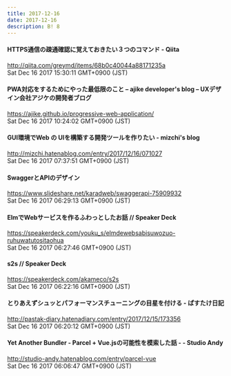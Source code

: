 ```yaml
---
title: 2017-12-16
date: 2017-12-16
description: B! 8
---
```


#### HTTPS通信の疎通確認に覚えておきたい３つのコマンド - Qiita
http://qiita.com/greymd/items/68b0c40044a88171235a<br>
Sat Dec 16 2017 15:30:11 GMT+0900 (JST)<br>


#### PWA対応をするためにやった最低限のこと – ajike developer's blog – UXデザイン会社アジケの開発者ブログ
https://ajike.github.io/progressive-web-application/<br>
Sat Dec 16 2017 10:24:02 GMT+0900 (JST)<br>


#### GUI環境でWeb の UIを構築する開発ツールを作りたい - mizchi's blog
http://mizchi.hatenablog.com/entry/2017/12/16/071027<br>
Sat Dec 16 2017 07:37:51 GMT+0900 (JST)<br>


#### SwaggerとAPIのデザイン
https://www.slideshare.net/karadweb/swaggerapi-75909932<br>
Sat Dec 16 2017 06:29:13 GMT+0900 (JST)<br>


#### ElmでWebサービスを作るふわっとしたお話 // Speaker Deck
https://speakerdeck.com/youku_s/elmdewebsabisuwozuo-ruhuwatutositaohua<br>
Sat Dec 16 2017 06:27:46 GMT+0900 (JST)<br>


#### s2s // Speaker Deck
https://speakerdeck.com/akameco/s2s<br>
Sat Dec 16 2017 06:22:16 GMT+0900 (JST)<br>


#### とりあえずシュッとパフォーマンスチューニングの目星を付ける - ぱすたけ日記
http://pastak-diary.hatenadiary.com/entry/2017/12/15/173356<br>
Sat Dec 16 2017 06:20:12 GMT+0900 (JST)<br>


#### Yet Another Bundler  - Parcel + Vue.jsの可能性を模索した話 - -  Studio Andy
http://studio-andy.hatenablog.com/entry/parcel-vue<br>
Sat Dec 16 2017 06:06:47 GMT+0900 (JST)<br>


